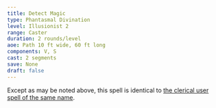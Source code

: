 ```yaml
---
title: Detect Magic
type: Phantasmal Divination
level: Illusionist 2
range: Caster
duration: 2 rounds/level
aoe: Path 10 ft wide, 60 ft long
components: V, S
cast: 2 segments
save: None
draft: false
---
```


Except as may be noted above, this spell is identical to [the clerical user spell of the same name](/srd/spells/cleric/detect-magic).
